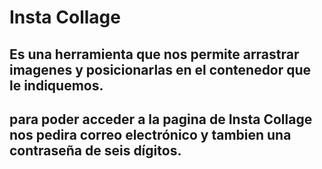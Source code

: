 # Insta Collage

## Es una herramienta que nos permite  arrastrar imagenes y posicionarlas en el contenedor que le indiquemos.

## para poder acceder a la pagina de Insta Collage nos pedira correo electrónico y tambien una contraseña de seis dígitos.